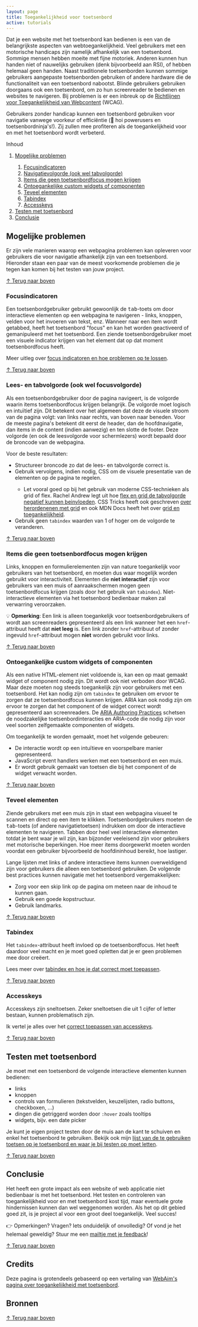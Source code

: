 ```yaml
---
layout: page
title: Toegankelijkheid voor toetsenbord
active: tutorials
---
```


<p>Dat je een website met het toetsenbord kan bedienen is een van de belangrijkste aspecten van webtoegankelijkheid. Veel gebruikers met een motorische handicaps zijn namelijk afhankelijk van een toetsenbord. Sommige mensen hebben moeite met fijne motoriek. Anderen kunnen hun handen niet of nauwelijks gebruiken (denk bijvoorbeeld aan RSI), of hebben helemaal geen handen. Naast traditionele toetsenborden kunnen sommige gebruikers aangepaste toetsenborden gebruiken of andere hardware die de functionaliteit van een toetsenbord nabootst. Blinde gebruikers gebruiken doorgaans ook een toetsenbord, om zo hun screenreader te bedienen en websites te navigeren. Bij problemen is er een inbreuk op de <a href="https://www.w3.org/Translations/WCAG21-nl/">Richtlijnen voor Toegankelijkheid van Webcontent</a> (WCAG).</p>

<p>Gebruikers zonder handicap kunnen een toetsenbord gebruiken voor navigatie vanwege voorkeur of efficiëntie (👋 hoi powerusers en toetsenbordninja's!). Zij zullen mee profiteren als de toegankelijkheid voor en met het toetsenbord wordt verbeterd.</p>

<div class="toc_container">
    <p class="toc_title">Inhoud</p>
    <ol class="toc_list">
        <li><a href="#mogelijke-problemen">Mogelijke problemen</a></li>
            <ol class="toc_sublist">
                <li><a href="#focusindicatoren">Focusindicatoren</a></li>
                <li><a href="#navigatievolgorde-ook-wel-tabvolgorde">Navigatievolgorde (ook wel tabvolgorde)</a></li>
                <li><a href="#items-die-geen-toetsenbordfocus-mogen-krijgen">Items die geen toetsenbordfocus mogen krijgen</a></li>
                <li><a href="#ontoegankelijke-custom-widgets-of-componenten">Ontoegankelijke custom widgets of componenten</a></li>
                <li><a href="#teveel-elementen">Teveel elementen</a></li>
                <li><a href="#tabindex">Tabindex</a></li>
                <li><a href="#accesskeys">Accesskeys</a></li>
            </ol>
        <li><a href="#testen-met-toetsenbord">Testen met toetsenbord</a></li>
        <li><a href="#conclusie">Conclusie</a></li>
    </ol>
</div>


## Mogelijke problemen

<p>Er zijn vele manieren waarop een webpagina problemen kan opleveren voor gebruikers die voor navigatie afhankelijk zijn van een toetsenbord. Hieronder staan een paar van de meest voorkomende problemen die je tegen kan komen bij het testen van jouw project.</p>

<p class="toplink">
  <a href="#top" title="Terug naar boven">&uarr; Terug naar boven</a>
</p>

### Focusindicatoren

<p>Een toetsenbordgebruiker gebruikt gewoonlijk de <kbd>tab</kbd>-toets om door interactieve elementen op een webpagina te navigeren - links, knoppen, velden voor het invoeren van tekst, enz. Wanneer naar een item wordt getabbed, heeft het toetsenbord "focus" en kan het worden geactiveerd of gemanipuleerd met het toetsenbord. Een ziende toetsenbordgebruiker moet een visuele indicator krijgen van het element dat op dat moment toetsenbordfocus heeft.</p>
<p>Meer uitleg over <a href="focus.html">focus indicatoren en hoe problemen op te lossen</a>.</p>

<p class="toplink">
  <a href="#top" title="Terug naar boven">&uarr; Terug naar boven</a>
</p>

### Lees- en tabvolgorde (ook wel focusvolgorde)

<p>Als een toetsenbordgebruiker door de pagina navigeert, is de volgorde waarin items toetsenbordfocus krijgen belangrijk. De volgorde moet logisch en intuïtief zijn. Dit betekent over het algemeen dat deze de visuele stroom van de pagina volgt: van links naar rechts, van boven naar beneden. Voor de meeste pagina's betekent dit eerst de header, dan de hoofdnavigatie, dan items in de content (indien aanwezig) en ten slotte de footer. Deze volgorde (en ook de leesvolgorde voor schermlezers) wordt bepaald door de broncode van de webpagina.</p>
<p>Voor de beste resultaten:</p>
<ul>
    <li>Structureer broncode zo dat de lees- en tabvolgorde correct is.</li>
    <li>Gebruik vervolgens, indien nodig, CSS om de visuele presentatie van de elementen op de pagina te regelen.</li>
        <ul>
            <li>Let vooral goed op bij het gebruik van moderne CSS-technieken als grid of flex. Rachel Andrew legt uit hoe <a href="https://rachelandrew.co.uk/archives/2019/06/04/grid-content-re-ordering-and-accessibility/">flex en grid de tabvolgorde negatief kunnen beinvloeden</a>. CSS Tricks heeft ook geschreven <a href="https://css-tricks.com/grid-content-re-ordering-and-accessibility/">over herordenenen met grid</a> en ook MDN Docs heeft het over <a href="https://developer.mozilla.org/en-US/docs/Web/CSS/CSS_Grid_Layout/CSS_Grid_Layout_and_Accessibility">grid en toegankelijkheid</a>.</li>
        </ul>
    <li>Gebruik geen <code>tabindex</code> waarden van 1 of hoger om de volgorde te veranderen.</li>
</ul>

<p class="toplink">
  <a href="#top" title="Terug naar boven">&uarr; Terug naar boven</a>
</p>

### Items die geen toetsenbordfocus mogen krijgen

<p>Links, knoppen en formulierelementen zijn van nature toegankelijk voor gebruikers van het toetsenbord, en moeten dus waar mogelijk worden gebruikt voor interactiviteit. Elementen die <strong>niet interactief</strong> zijn voor gebruikers van een muis of aanraakschermen mogen geen toetsenbordfocus krijgen (zoals door het gebruik van <code>tabindex</code>). Niet-interactieve elementen via het toetsenbord bedienbaar maken zal verwarring veroorzaken.</p>

<div class="opmerking">
<p>💡 <b>Opmerking</b>: Een link is alleen toegankelijk voor toetsenbordgebruikers of wordt aan screenreaders gepresenteerd als een link wanneer het een <code>href</code>-attribuut heeft dat <strong>niet leeg</strong> is. Een link zonder <code>href</code>-attribuut of zonder ingevuld <code>href</code>-attribuut mogen <strong>niet</strong> worden gebruikt voor links.</p>
</div>

<p class="toplink">
  <a href="#top" title="Terug naar boven">&uarr; Terug naar boven</a>
</p>

### Ontoegankelijke <span lang="en">custom widgets</span> of componenten

<p>Als een <span lang="en">native</span> HTML-element niet voldoende is, kan een op maat gemaakt widget of component nodig zijn. Dit wordt ook niet verboden door WCAG. Maar deze moeten nog steeds toegankelijk zijn voor gebruikers met een toetsenbord. Het kan nodig zijn om <code>tabindex</code> te gebruiken om ervoor te zorgen dat ze toetsenbordfocus kunnen krijgen. ARIA kan ook nodig zijn om ervoor te zorgen dat het component of de widget correct wordt gepresenteerd aan screenreaders. De <a href="https://www.w3.org/TR/wai-aria-practices-1.1/" hreflang="en">ARIA Authoring Practices</a> schetsen de noodzakelijke toetsenbordinteracties en ARIA-code die nodig zijn voor veel soorten zelfgemaakte componenten of widgets.</p>
<p>Om toegankelijk te worden gemaakt, moet het volgende gebeuren:</p>
<ul>
    <li>De interactie wordt op een intuïtieve en voorspelbare manier gepresenteerd.</li>
    <li>JavaScript event handlers werken met een toetsenbord en een muis.</li>
    <li>Er wordt gebruik gemaakt van toetsen die bij het component of de widget verwacht worden.</li>
</ul>

<p class="toplink">
  <a href="#top" title="Terug naar boven">&uarr; Terug naar boven</a>
</p>

### Teveel elementen

<p>Ziende gebruikers met een muis zijn in staat een webpagina visueel te scannen en direct op een item te klikken. Toetsenbordgebruikers moeten de <kbd>tab</kbd>-toets (of andere navigatietoetsen) indrukken om door de interactieve elementen te navigeren. Tabben door heel veel interactieve elementen totdat je bent waar je wil zijn, kan bijzonder veeleisend zijn voor gebruikers met motorische beperkingen. Hoe meer items doorgewerkt moeten worden voordat een gebruiker bijvoorbeeld de hoofdininhoud bereikt, hoe lastiger.</p>
<p>Lange lijsten met links of andere interactieve items kunnen overweldigend zijn voor gebruikers die alleen een toetsenbord gebruiken. De volgende <span lang="en">best practices</span> kunnen navigatie met het toetsenbord vergemakkelijken:</p>
<ul>
    <li>Zorg voor een skip link op de pagina om meteen naar de inhoud te kunnen gaan.</li>
    <li>Gebruik een goede kopstructuur.</li>
    <li>Gebruik landmarks.</li>
</ul>

<p class="toplink">
  <a href="#top" title="Terug naar boven">&uarr; Terug naar boven</a>
</p>

### Tabindex

<p>Het <code>tabindex</code>-attribuut heeft invloed op de toetsenbordfocus. Het heeft daardoor veel macht en je moet goed opletten dat je er geen problemen mee door creëert.</p>
<p>Lees meer over <a href="tabindex.html">tabindex en hoe je dat correct moet toepassen</a>.</p>

<p class="toplink">
  <a href="#top" title="Terug naar boven">&uarr; Terug naar boven</a>
</p>

### Accesskeys

<p>Accesskeys zijn sneltoetsen. Zeker sneltoetsen die uit 1 cijfer of letter bestaan, kunnen problematisch zijn.</p>
<p>Ik vertel je alles over het <a href="accesskeys.html">correct toepassen van accesskeys</a>.</p>

<p class="toplink">
  <a href="#top" title="Terug naar boven">&uarr; Terug naar boven</a>
</p>

## Testen met toetsenbord

<p>Je moet met een toetsenbord de volgende interactieve elementen kunnen bedienen:</p>
<ul>
    <li>links</li>
    <li>knoppen</li>
    <li>controls van formulieren (tekstvelden, keuzelijsten, radio buttons, checkboxen, …)</li>
    <li>dingen die getriggerd worden door <code>:hover</code> zoals tooltips</li>
    <li>widgets, bijv. een date picker</li>
</ul>

<p>Je kunt je eigen project testen door de muis aan de kant te schuiven en enkel het toetsenbord te gebruiken. Bekijk ook mijn <a href="toetsenbord_testen.html">lijst van de te gebruiken toetsen op je toetsenbord en waar je bij testen op moet letten</a>.</p>

<p class="toplink">
  <a href="#top" title="Terug naar boven">&uarr; Terug naar boven</a>
</p>

## Conclusie

<p>Het heeft een grote impact als een website of web applicatie niet bedienbaar is met het toetsenbord. Het testen en controleren van toegankelijkheid voor en met toetsenbord kost tijd, maar eventuele grote hindernissen kunnen dan wel weggenomen worden. Als het op dit gebied goed zit, is je project al voor een groot deel toegankelijk. Veel succes!</p>

<div class="opmerking">
<p>👉️ Opmerkingen? Vragen? Iets onduidelijk of onvolledig? Of vond je het helemaal geweldig? Stuur me een <a href="mailto:sophie@sophieschoice.net">mailtje met je feedback</a>!</p>
</div>

<p class="toplink">
  <a href="#top" title="Terug naar boven">&uarr; Terug naar boven</a>
</p>

## Credits

Deze pagina is grotendeels gebaseerd op een vertaling van <a href="https://webaim.org/techniques/keyboard/">WebAim's pagina over toegankelijkheid met toetsenbord</a>.

## Bronnen

<p class="toplink">
  <a href="#top" title="Terug naar boven">&uarr; Terug naar boven</a>
</p>